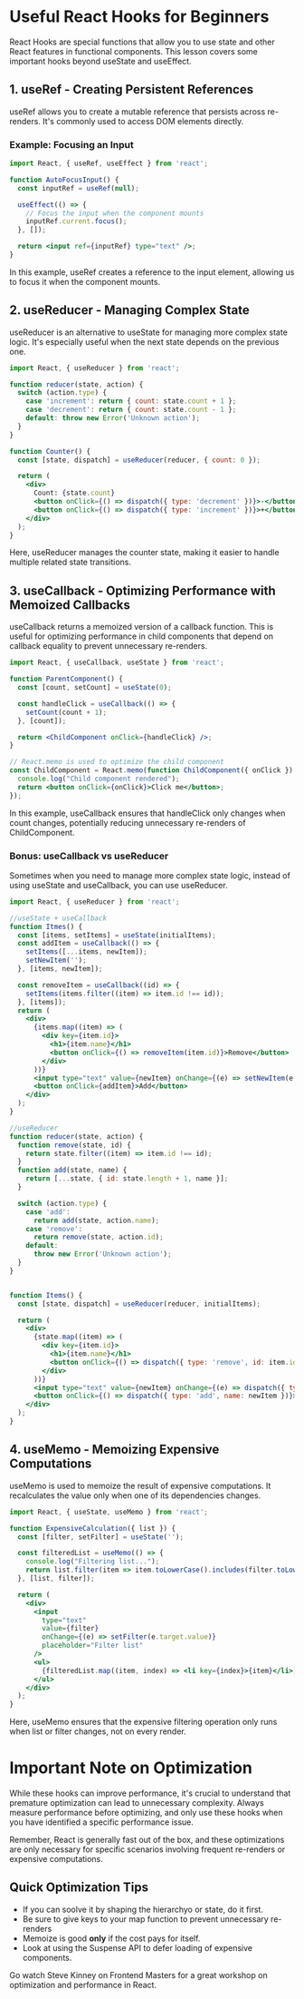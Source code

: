 # Useful React Hooks for Beginners

React Hooks are special functions that allow you to use state and other React features in functional components. This lesson covers some important hooks beyond useState and useEffect.

## 1. useRef - Creating Persistent References

useRef allows you to create a mutable reference that persists across re-renders. It's commonly used to access DOM elements directly.

### Example: Focusing an Input

```jsx
import React, { useRef, useEffect } from 'react';

function AutoFocusInput() {
  const inputRef = useRef(null);

  useEffect(() => {
    // Focus the input when the component mounts
    inputRef.current.focus();
  }, []);

  return <input ref={inputRef} type="text" />;
}

```
In this example, useRef creates a reference to the input element, allowing us to focus it when the component mounts.

## 2. useReducer - Managing Complex State

useReducer is an alternative to useState for managing more complex state logic. It's especially useful when the next state depends on the previous one.

```jsx
import React, { useReducer } from 'react';

function reducer(state, action) {
  switch (action.type) {
    case 'increment': return { count: state.count + 1 };
    case 'decrement': return { count: state.count - 1 };
    default: throw new Error('Unknown action');
  }
}

function Counter() {
  const [state, dispatch] = useReducer(reducer, { count: 0 });

  return (
    <div>
      Count: {state.count}
      <button onClick={() => dispatch({ type: 'decrement' })}>-</button>
      <button onClick={() => dispatch({ type: 'increment' })}>+</button>
    </div>
  );
}
```

Here, useReducer manages the counter state, making it easier to handle multiple related state transitions.

## 3. useCallback - Optimizing Performance with Memoized Callbacks

useCallback returns a memoized version of a callback function. This is useful for optimizing performance in child components that depend on callback equality to prevent unnecessary re-renders.

```jsx
import React, { useCallback, useState } from 'react';

function ParentComponent() {
  const [count, setCount] = useState(0);

  const handleClick = useCallback(() => {
    setCount(count + 1);
  }, [count]);

  return <ChildComponent onClick={handleClick} />;
}

// React.memo is used to optimize the child component
const ChildComponent = React.memo(function ChildComponent({ onClick }) {
  console.log("Child component rendered");
  return <button onClick={onClick}>Click me</button>;
});
```
In this example, useCallback ensures that handleClick only changes when count changes, potentially reducing unnecessary re-renders of ChildComponent.

### Bonus: useCallback vs useReducer

Sometimes when you need to manage more complex state logic, instead of using useState and useCallback, you can use useReducer.

```jsx
import React, { useReducer } from 'react';

//useState + useCallback
function Itmes() {
  const [items, setItems] = useState(initialItems);
  const addItem = useCallback(() => {
    setItems([...items, newItem]);
    setNewItem('');
  }, [items, newItem]);

  const removeItem = useCallback((id) => {
    setItems(items.filter((item) => item.id !== id));
  }, [items]);
  return (
    <div>
      {items.map((item) => (
        <div key={item.id}>
          <h1>{item.name}</h1>
          <button onClick={() => removeItem(item.id)}>Remove</button>
        </div>
      ))}
      <input type="text" value={newItem} onChange={(e) => setNewItem(e.target.value)} />
      <button onClick={addItem}>Add</button>
    </div>
  );
}

//useReducer
function reducer(state, action) {
  function remove(state, id) {
    return state.filter((item) => item.id !== id);
  }
  function add(state, name) {
    return [...state, { id: state.length + 1, name }];
  }

  switch (action.type) {
    case 'add':
      return add(state, action.name);
    case 'remove':
      return remove(state, action.id);
    default:
      throw new Error('Unknown action');
  }
}


function Items() {
  const [state, dispatch] = useReducer(reducer, initialItems);

  return (
    <div>
      {state.map((item) => (
        <div key={item.id}>
          <h1>{item.name}</h1>
          <button onClick={() => dispatch({ type: 'remove', id: item.id })}>Remove</button>
        </div>
      ))}
      <input type="text" value={newItem} onChange={(e) => dispatch({ type: 'add', name: e.target.value })} />
      <button onClick={() => dispatch({ type: 'add', name: newItem })}>Add</button>
    </div>
  );
}
```

## 4. useMemo - Memoizing Expensive Computations

useMemo is used to memoize the result of expensive computations. It recalculates the value only when one of its dependencies changes.

```jsx
import React, { useState, useMemo } from 'react';

function ExpensiveCalculation({ list }) {
  const [filter, setFilter] = useState('');

  const filteredList = useMemo(() => {
    console.log("Filtering list...");
    return list.filter(item => item.toLowerCase().includes(filter.toLowerCase()));
  }, [list, filter]);

  return (
    <div>
      <input
        type="text"
        value={filter}
        onChange={(e) => setFilter(e.target.value)}
        placeholder="Filter list"
      />
      <ul>
        {filteredList.map((item, index) => <li key={index}>{item}</li>)}
      </ul>
    </div>
  );
}
```
Here, useMemo ensures that the expensive filtering operation only runs when list or filter changes, not on every render.

# Important Note on Optimization

While these hooks can improve performance, it's crucial to understand that premature optimization can lead to unnecessary complexity. Always measure performance before optimizing, and only use these hooks when you have identified a specific performance issue.

Remember, React is generally fast out of the box, and these optimizations are only necessary for specific scenarios involving frequent re-renders or expensive computations.

## Quick Optimization Tips
 - If you can soolve it by shaping the hierarchyo or state, do it first.
 - Be sure to give keys to your map function to prevent unnecessary re-renders
 - Memoize is good **only** if the cost pays for itself.
 - Look at using the Suspense API to defer loading of expensive components.

Go watch Steve Kinney on Frontend Masters for a great workshop on optimization and performance in React.
